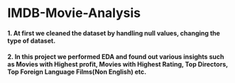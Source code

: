 # IMDB-Movie-Analysis

#### 1. At first we cleaned the dataset by handling null values, changing the type of dataset.

#### 2. In this project we performed EDA and found out various insights such as Movies with Highest profit, Movies with Highest Rating, Top Directors, Top Foreign Language Films(Non English) etc.

